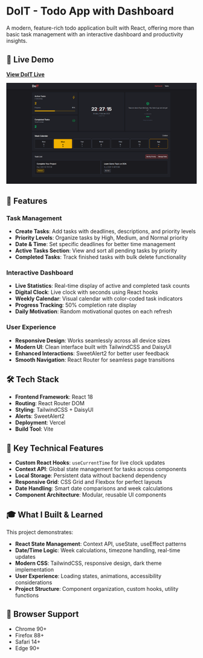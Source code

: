 # DoIT - Todo App with Dashboard

A modern, feature-rich todo application built with React, offering more than basic task management with an interactive dashboard and productivity insights.

## 🚀 Live Demo

**[View DoIT Live](https://doit-evo.vercel.app/)**

![DoIT Dashboard](./src/assets/preview.png)

## 🌟 Features

### Task Management

- **Create Tasks**: Add tasks with deadlines, descriptions, and priority levels
- **Priority Levels**: Organize tasks by High, Medium, and Normal priority
- **Date & Time**: Set specific deadlines for better time management
- **Active Tasks Section**: View and sort all pending tasks by priority
- **Completed Tasks**: Track finished tasks with bulk delete functionality

### Interactive Dashboard

- **Live Statistics**: Real-time display of active and completed task counts
- **Digital Clock**: Live clock with seconds using React hooks
- **Weekly Calendar**: Visual calendar with color-coded task indicators
- **Progress Tracking**: 50% completion rate display
- **Daily Motivation**: Random motivational quotes on each refresh

### User Experience

- **Responsive Design**: Works seamlessly across all device sizes
- **Modern UI**: Clean interface built with TailwindCSS and DaisyUI
- **Enhanced Interactions**: SweetAlert2 for better user feedback
- **Smooth Navigation**: React Router for seamless page transitions

## 🛠️ Tech Stack

- **Frontend Framework**: React 18
- **Routing**: React Router DOM
- **Styling**: TailwindCSS + DaisyUI
- **Alerts**: SweetAlert2
- **Deployment**: Vercel
- **Build Tool**: Vite

## 🎨 Key Technical Features

- **Custom React Hooks**: `useCurrentTime` for live clock updates
- **Context API**: Global state management for tasks across components
- **Local Storage**: Persistent data without backend dependency
- **Responsive Grid**: CSS Grid and Flexbox for perfect layouts
- **Date Handling**: Smart date comparisons and week calculations
- **Component Architecture**: Modular, reusable UI components

## 🎓 What I Built & Learned

This project demonstrates:

- **React State Management**: Context API, useState, useEffect patterns
- **Date/Time Logic**: Week calculations, timezone handling, real-time updates
- **Modern CSS**: TailwindCSS, responsive design, dark theme implementation
- **User Experience**: Loading states, animations, accessibility considerations
- **Project Structure**: Component organization, custom hooks, utility functions

## 📱 Browser Support

- Chrome 90+
- Firefox 88+
- Safari 14+
- Edge 90+

